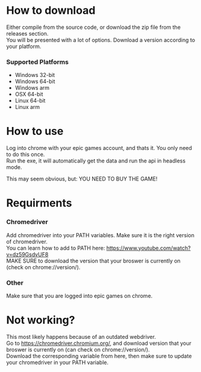 ﻿# How to download
Either compile from the source code, or download the zip file from the releases section.<br>
You will be presented with a lot of options. Download a version according to your platform.
### Supported Platforms
* Windows 32-bit
* Windows 64-bit
* Windows arm
* OSX 64-bit
* Linux 64-bit
* Linux arm

# How to use
Log into chrome with your epic games account, and thats it. You only need to do this once. <br />
Run the exe, it will automatically get the data and run the api in headless mode.

This may seem obvious, but: YOU NEED TO BUY THE GAME!

# Requirments
### Chromedriver
Add chromedriver into your PATH variables. Make sure it is the right version of chromedriver. <br />
You can learn how to add to PATH here: https://www.youtube.com/watch?v=dz59GsdvUF8<br>
MAKE SURE to download the version that your broswer is currently on (check on chrome://version/).

### Other
Make sure that you are logged into epic games on chrome.

# Not working?
This most likely happens because of an outdated webdriver. <br />
Go to https://chromedriver.chromium.org/, and download version that your broswer is currently on (can check on chrome://version/). <br />
Download the corresponding variable from here, then make sure to update your chromedriver in your PATH variable.

